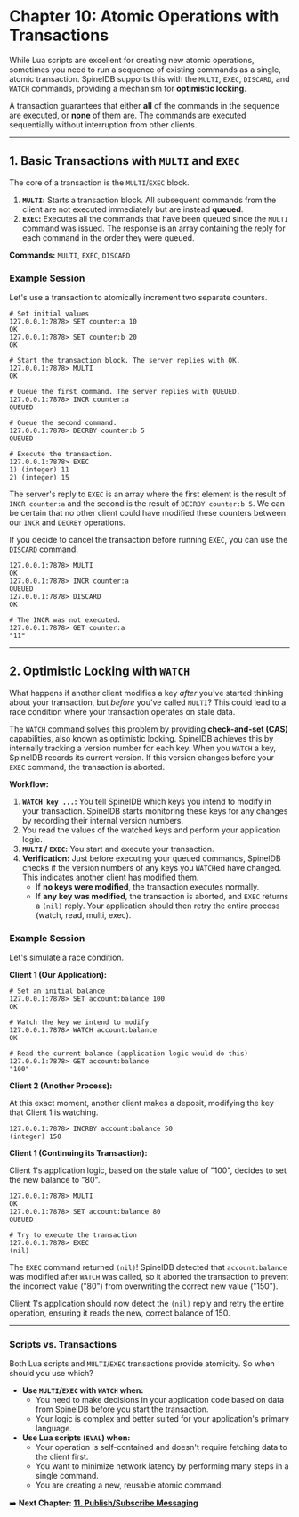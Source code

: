 # Chapter 10: Atomic Operations with Transactions

While Lua scripts are excellent for creating new atomic operations, sometimes you need to run a sequence of existing commands as a single, atomic transaction. SpinelDB supports this with the `MULTI`, `EXEC`, `DISCARD`, and `WATCH` commands, providing a mechanism for **optimistic locking**.

A transaction guarantees that either **all** of the commands in the sequence are executed, or **none** of them are. The commands are executed sequentially without interruption from other clients.

---

## 1. Basic Transactions with `MULTI` and `EXEC`

The core of a transaction is the `MULTI`/`EXEC` block.

1.  **`MULTI`:** Starts a transaction block. All subsequent commands from the client are not executed immediately but are instead **queued**.
2.  **`EXEC`:** Executes all the commands that have been queued since the `MULTI` command was issued. The response is an array containing the reply for each command in the order they were queued.

**Commands:** `MULTI`, `EXEC`, `DISCARD`

### Example Session

Let's use a transaction to atomically increment two separate counters.

```shell
# Set initial values
127.0.0.1:7878> SET counter:a 10
OK
127.0.0.1:7878> SET counter:b 20
OK

# Start the transaction block. The server replies with OK.
127.0.0.1:7878> MULTI
OK

# Queue the first command. The server replies with QUEUED.
127.0.0.1:7878> INCR counter:a
QUEUED

# Queue the second command.
127.0.0.1:7878> DECRBY counter:b 5
QUEUED

# Execute the transaction.
127.0.0.1:7878> EXEC
1) (integer) 11
2) (integer) 15
```
The server's reply to `EXEC` is an array where the first element is the result of `INCR counter:a` and the second is the result of `DECRBY counter:b 5`. We can be certain that no other client could have modified these counters between our `INCR` and `DECRBY` operations.

If you decide to cancel the transaction before running `EXEC`, you can use the `DISCARD` command.

```shell
127.0.0.1:7878> MULTI
OK
127.0.0.1:7878> INCR counter:a
QUEUED
127.0.0.1:7878> DISCARD
OK

# The INCR was not executed.
127.0.0.1:7878> GET counter:a
"11"
```

---

## 2. Optimistic Locking with `WATCH`

What happens if another client modifies a key *after* you've started thinking about your transaction, but *before* you've called `MULTI`? This could lead to a race condition where your transaction operates on stale data.

The `WATCH` command solves this problem by providing **check-and-set (CAS)** capabilities, also known as optimistic locking. SpinelDB achieves this by internally tracking a version number for each key. When you `WATCH` a key, SpinelDB records its current version. If this version changes before your `EXEC` command, the transaction is aborted.

**Workflow:**
1.  **`WATCH key ...`:** You tell SpinelDB which keys you intend to modify in your transaction. SpinelDB starts monitoring these keys for any changes by recording their internal version numbers.
2.  You read the values of the watched keys and perform your application logic.
3.  **`MULTI` / `EXEC`:** You start and execute your transaction.
4.  **Verification:** Just before executing your queued commands, SpinelDB checks if the version numbers of any keys you `WATCH`ed have changed. This indicates another client has modified them.
    *   If **no keys were modified**, the transaction executes normally.
    *   If **any key was modified**, the transaction is aborted, and `EXEC` returns a `(nil)` reply. Your application should then retry the entire process (watch, read, multi, exec).

### Example Session

Let's simulate a race condition.

**Client 1 (Our Application):**

```shell
# Set an initial balance
127.0.0.1:7878> SET account:balance 100
OK

# Watch the key we intend to modify
127.0.0.1:7878> WATCH account:balance
OK

# Read the current balance (application logic would do this)
127.0.0.1:7878> GET account:balance
"100"
```

**Client 2 (Another Process):**

At this exact moment, another client makes a deposit, modifying the key that Client 1 is watching.

```shell
127.0.0.1:7878> INCRBY account:balance 50
(integer) 150
```

**Client 1 (Continuing its Transaction):**

Client 1's application logic, based on the stale value of "100", decides to set the new balance to "80".

```shell
127.0.0.1:7878> MULTI
OK
127.0.0.1:7878> SET account:balance 80
QUEUED

# Try to execute the transaction
127.0.0.1:7878> EXEC
(nil)
```

The `EXEC` command returned `(nil)`! SpinelDB detected that `account:balance` was modified after `WATCH` was called, so it aborted the transaction to prevent the incorrect value ("80") from overwriting the correct new value ("150").

Client 1's application should now detect the `(nil)` reply and retry the entire operation, ensuring it reads the new, correct balance of 150.

---

### Scripts vs. Transactions

Both Lua scripts and `MULTI`/`EXEC` transactions provide atomicity. So when should you use which?

*   **Use `MULTI`/`EXEC` with `WATCH` when:**
    *   You need to make decisions in your application code based on data from SpinelDB before you start the transaction.
    *   Your logic is complex and better suited for your application's primary language.
*   **Use Lua scripts (`EVAL`) when:**
    *   Your operation is self-contained and doesn't require fetching data to the client first.
    *   You want to minimize network latency by performing many steps in a single command.
    *   You are creating a new, reusable atomic command.

➡️ **Next Chapter: [11. Publish/Subscribe Messaging](./11-pubsub.md)**
